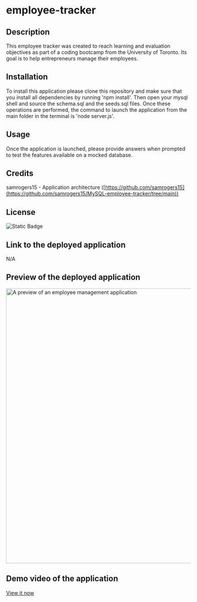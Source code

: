 # employee-tracker

## Description

This employee tracker was created to reach learning and evaluation objectives as part of a coding bootcamp from the University of Toronto. Its goal is to help entrepreneurs manage their employees.

## Installation

To install this application please clone this repository and make sure that you install all dependencies by running 'npm install'. Then open your mysql shell and source the schema.sql and the seeds.sql files. Once these operations are performed, the command to launch the application from the main folder in the terminal is 'node server.js'. 

## Usage

Once the application is launched, please provide answers when prompted to test the features available on a mocked database.

## Credits

samrogers15 - Application architecture ([https://github.com/samrogers15](https://github.com/samrogers15/MySQL-employee-tracker/tree/main))

## License

![Static Badge](https://img.shields.io/badge/MIT_Licence-blue)

## Link to the deployed application

N/A

## Preview of the deployed application

<img width="749" alt="A preview of an employee management application" src="https://github.com/JideTS/employee-tracker/assets/20988563/8288c6f2-809f-491c-ad2d-3a22d84ef873">


## Demo video of the application

[View it now]()
